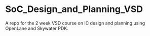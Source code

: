 # SoC_Design_and_Planning_VSD
A repo for the 2 week VSD course on IC design and planning using OpenLane and Skywater PDK.
